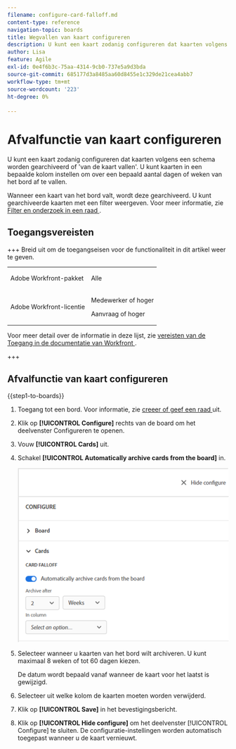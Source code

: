 ```yaml
---
filename: configure-card-falloff.md
content-type: reference
navigation-topic: boards
title: Wegvallen van kaart configureren
description: U kunt een kaart zodanig configureren dat kaarten volgens een schema worden gearchiveerd of van de kaart worden gehaald.
author: Lisa
feature: Agile
exl-id: 0e4f6b3c-75aa-4314-9cb0-737e5a9d3bda
source-git-commit: 685177d3a8485aa60d8455e1c329de21cea4abb7
workflow-type: tm+mt
source-wordcount: '223'
ht-degree: 0%

---
```


# Afvalfunctie van kaart configureren

U kunt een kaart zodanig configureren dat kaarten volgens een schema worden gearchiveerd of &#39;van de kaart vallen&#39;. U kunt kaarten in een bepaalde kolom instellen om over een bepaald aantal dagen of weken van het bord af te vallen.

Wanneer een kaart van het bord valt, wordt deze gearchiveerd. U kunt gearchiveerde kaarten met een filter weergeven. Voor meer informatie, zie [ Filter en onderzoek in een raad ](/help/quicksilver/agile/get-started-with-boards/filter-search-in-board.md).

## Toegangsvereisten

+++ Breid uit om de toegangseisen voor de functionaliteit in dit artikel weer te geven.

<table style="table-layout:auto"> 
 <col> 
 <col> 
 <tbody> 
  <tr> 
   <td role="rowheader">Adobe Workfront-pakket</td> 
   <td> <p>Alle</p> </td> 
  </tr> 
  <tr> 
   <td role="rowheader">Adobe Workfront-licentie</td> 
   <td> 
   <p>Medewerker of hoger</p> 
   <p>Aanvraag of hoger</p>
   </td> 
  </tr> 
 </tbody> 
</table>

Voor meer detail over de informatie in deze lijst, zie [ vereisten van de Toegang in de documentatie van Workfront ](/help/quicksilver/administration-and-setup/add-users/access-levels-and-object-permissions/access-level-requirements-in-documentation.md).

+++

## Afvalfunctie van kaart configureren

{{step1-to-boards}}

1. Toegang tot een bord. Voor informatie, zie [ creeer of geef een raad ](../../agile/get-started-with-boards/create-edit-board.md) uit.
1. Klik op **[!UICONTROL Configure]** rechts van de board om het deelvenster Configureren te openen.
1. Vouw **[!UICONTROL Cards]** uit.
1. Schakel **[!UICONTROL Automatically archive cards from the board]** in.

   ![ de wegvalmontages van de Kaart ](assets/card-falloff-switch.png)

1. Selecteer wanneer u kaarten van het bord wilt archiveren. U kunt maximaal 8 weken of tot 60 dagen kiezen.

   De datum wordt bepaald vanaf wanneer de kaart voor het laatst is gewijzigd.

1. Selecteer uit welke kolom de kaarten moeten worden verwijderd.
1. Klik op **[!UICONTROL Save]** in het bevestigingsbericht.
1. Klik op **[!UICONTROL Hide configure]** om het deelvenster [!UICONTROL Configure] te sluiten. De configuratie-instellingen worden automatisch toegepast wanneer u de kaart vernieuwt.
